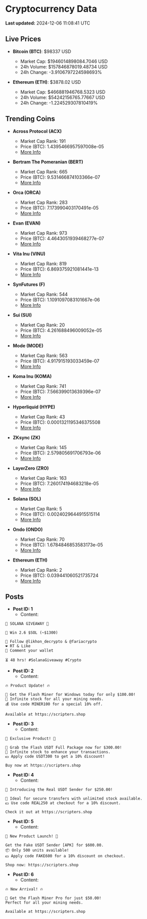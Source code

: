 # Cryptocurrency Data

**Last updated:** 2024-12-06 11:08:41 UTC

## Live Prices
- **Bitcoin (BTC)**: $98337 USD
  - Market Cap: $1946014898084.7046 USD
  - 24h Volume: $157846878019.48734 USD
  - 24h Change: -3.9106797224598693%

- **Ethereum (ETH)**: $3878.02 USD
  - Market Cap: $466881946768.5323 USD
  - 24h Volume: $54242156765.77667 USD
  - 24h Change: -1.224529307810419%

## Trending Coins
- **Across Protocol (ACX)**
  - Market Cap Rank: 191
  - Price (BTC): 1.4395466957597008e-05
  - [More Info](https://www.coingecko.com/en/coins/across-protocol)

- **Bertram The Pomeranian (BERT)**
  - Market Cap Rank: 665
  - Price (BTC): 9.531466874103366e-07
  - [More Info](https://www.coingecko.com/en/coins/bertram-the-pomeranian)

- **Orca (ORCA)**
  - Market Cap Rank: 283
  - Price (BTC): 7.173990403170491e-05
  - [More Info](https://www.coingecko.com/en/coins/orca)

- **Evan (EVAN)**
  - Market Cap Rank: 973
  - Price (BTC): 4.4643051939468277e-07
  - [More Info](https://www.coingecko.com/en/coins/evan)

- **Vita Inu (VINU)**
  - Market Cap Rank: 819
  - Price (BTC): 6.869375921081441e-13
  - [More Info](https://www.coingecko.com/en/coins/vita-inu)

- **SynFutures (F)**
  - Market Cap Rank: 544
  - Price (BTC): 1.1091097083101667e-06
  - [More Info](https://www.coingecko.com/en/coins/synfutures)

- **Sui (SUI)**
  - Market Cap Rank: 20
  - Price (BTC): 4.261688496009052e-05
  - [More Info](https://www.coingecko.com/en/coins/sui)

- **Mode (MODE)**
  - Market Cap Rank: 563
  - Price (BTC): 4.917915193033459e-07
  - [More Info](https://www.coingecko.com/en/coins/mode)

- **Koma Inu (KOMA)**
  - Market Cap Rank: 741
  - Price (BTC): 7.566399013639396e-07
  - [More Info](https://www.coingecko.com/en/coins/koma-inu)

- **Hyperliquid (HYPE)**
  - Market Cap Rank: 43
  - Price (BTC): 0.0001321195346375508
  - [More Info](https://www.coingecko.com/en/coins/hyperliquid)

- **ZKsync (ZK)**
  - Market Cap Rank: 145
  - Price (BTC): 2.579805691706793e-06
  - [More Info](https://www.coingecko.com/en/coins/zksync)

- **LayerZero (ZRO)**
  - Market Cap Rank: 163
  - Price (BTC): 7.260174194683218e-05
  - [More Info](https://www.coingecko.com/en/coins/layerzero)

- **Solana (SOL)**
  - Market Cap Rank: 5
  - Price (BTC): 0.0024029644915515114
  - [More Info](https://www.coingecko.com/en/coins/solana)

- **Ondo (ONDO)**
  - Market Cap Rank: 70
  - Price (BTC): 1.6784846853583173e-05
  - [More Info](https://www.coingecko.com/en/coins/ondo)

- **Ethereum (ETH)**
  - Market Cap Rank: 2
  - Price (BTC): 0.039441060521735724
  - [More Info](https://www.coingecko.com/en/coins/ethereum)

## Posts
- **Post ID: 1**
  - Content:
```
🚀 SOLANA GIVEAWAY 🚀

🎁 Win 2.6 $SOL (~$1300)

🤝 Follow @likhon_decrypto & @fariacrypto
❤️ RT & Like
💬 Comment your wallet

⏳ 48 hrs! #SolanaGiveaway #Crypto
```

- **Post ID: 2**
  - Content:
```
🔥 Product Update! 🔥

🚀 Get the Flash Miner for Windows today for only $100.00!
🔋 Infinite stock for all your mining needs.
💰 Use code MINER100 for a special 10% off.

Available at https://scripters.shop
```

- **Post ID: 3**
  - Content:
```
🎁 Exclusive Product! 🎁

💸 Grab the Flash USDT Full Package now for $300.00!
🎉 Infinite stock to enhance your transactions.
💵 Apply code USDT300 to get a 10% discount!

Buy now at https://scripters.shop
```

- **Post ID: 4**
  - Content:
```
💎 Introducing the Real USDT Sender for $250.00!

💼 Ideal for secure transfers with unlimited stock available.
💵 Use code REAL250 at checkout for a 10% discount.

Check it out at https://scripters.shop
```

- **Post ID: 5**
  - Content:
```
🚀 New Product Launch! 🚀

Get the Fake USDT Sender [APK] for $600.00.
📦 Only 500 units available!
💵 Apply code FAKE600 for a 10% discount on checkout.

Shop now: https://scripters.shop
```

- **Post ID: 6**
  - Content:
```
🔥 New Arrival! 🔥

💸 Get the Flash Miner Pro for just $50.00!
Perfect for all your mining needs.

Available at https://scripters.shop
```

